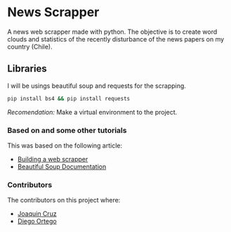 # News Scrapper
A news web scrapper made with python. The objective is to create word clouds and statistics of the recently disturbance of the news papers on my country (Chile).

## Libraries
I will be usings beautiful soup and requests for the scrapping.
```bash
pip install bs4 && pip install requests
```
*Recomendation:* Make a virtual environment to the project.





### Based on and some other tutorials
This was based on the following article:
- [Building a web scrapper](https://hackernoon.com/building-a-web-scraper-from-start-to-finish-bb6b95388184)
- [Beautiful Soup Documentation](https://www.crummy.com/software/BeautifulSoup/bs4/doc/)
### Contributors
The contributors on this project where:
- [Joaquin Cruz](https://github.com/joacocruz6)
- [Diego Ortego](https://github.com/Gedoix)